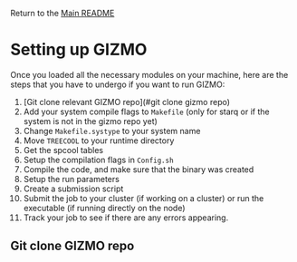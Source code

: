 Return to the [Main README](../README.md)

# Setting up GIZMO

Once you loaded all the necessary modules on your machine, here are the 
steps that you have to undergo if you want to run GIZMO:
1. [Git clone relevant GIZMO repo](#git clone gizmo repo)
2. Add your system compile flags to `Makefile` (only for starq or if the system is not in the gizmo repo yet)
3. Change `Makefile.systype` to your system name
4. Move `TREECOOL` to your runtime directory
5. Get the spcool tables
6. Setup the compilation flags in `Config.sh`
7. Compile the code, and make sure that the binary was created
8. Setup the run parameters
9. Create a submission script
10. Submit the job to your cluster (if working on a cluster) or run the executable (if running directly on the node)
11. Track your job to see if there are any errors appearing.

## Git clone GIZMO repo
